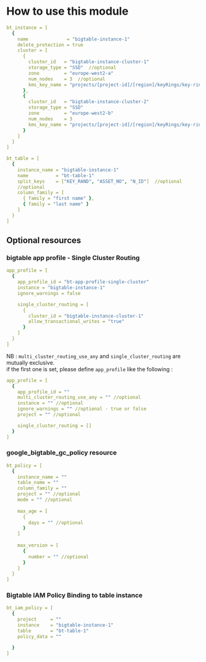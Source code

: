# How to use this module

```yaml
bt_instance = [
  {
    name              = "bigtable-instance-1"
    delete_protection = true
    cluster = [
      {
        cluster_id   = "bigtable-instance-cluster-1"
        storage_type = "SSD"  //optional
        zone         = "europe-west2-a"
        num_nodes    = 3  //optional
        kms_key_name = "projects/[project-id]/[region]/keyRings/key-ring-name/cryptoKeys/key-name"
      },
      {
        cluster_id   = "bigtable-instance-cluster-2"
        storage_type = "SSD"
        zone         = "europe-west2-b"
        num_nodes    = 3
        kms_key_name = "projects/[project-id]/[region]/keyRings/key-ring-name/cryptoKeys/key-name"
      }
    ]
  }
]
```

```yaml
bt_table = [
  {
    instance_name = "bigtable-instance-1"
    name          = "bt-table-1"
    split_keys    = ["KEY_RAND", "ASSET_NO", "N_ID"]  //optional
    //optional
    column_family = [
      { family = "first name" },
      { family = "last name" }
    ]
  }
]

```

## Optional resources
### bigtable app profile - Single Cluster Routing
```yaml
app_profile = [
  {
    app_profile_id = "bt-app-profile-single-cluster"
    instance = "bigtable-instance-1"
    ignore_warnings = false

    single_cluster_routing = [
      {
        cluster_id = "bigtable-instance-cluster-1"
        allow_transactional_writes = "true"
      }
    ]
  }
]

```

NB : `multi_cluster_routing_use_any` and `single_cluster_routing` are mutually exclusive.  
if the first one is set, please define `app_profile` like the following :  
```yaml
app_profile = [
  {
    app_profile_id = ""
    multi_cluster_routing_use_any = "" //optional
    instance = "" //optional
    ignore_warnings = "" //optional - true or false
    project = "" //optional

    single_cluster_routing = []
  }
]
```

### google_bigtable_gc_policy resource
```yaml
bt_policy = [
  {
    instance_name = ""
    table_name = ""
    column_family = ""
    project = "" //optional
    mode = "" //optional
    
    max_age = [
      {
        days = "" //optional
      }
    ]
  
    max_version = [
      {
        number = "" //optional
      }
    ]
  }
]
```

### Bigtable IAM Policy Binding to table instance
```yaml
bt_iam_policy = [
  {
    project     = ""
    instance    = "bigtable-instance-1"
    table       = "bt-table-1"
    policy_data = ""

  }
]
```